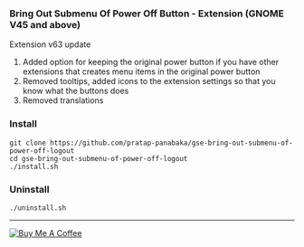 ### Bring Out Submenu Of Power Off Button - Extension (GNOME V45 and above)

Extension v63 update
1. Added option for keeping the original power button if you have other extensions that creates menu items in the original power button
2. Removed tooltips, added icons to the extension settings so that you know what the buttons does
3. Removed translations

### Install
```
git clone https://github.com/pratap-panabaka/gse-bring-out-submenu-of-power-off-logout
cd gse-bring-out-submenu-of-power-off-logout
./install.sh
```

### Uninstall
```
./uninstall.sh
```

<hr/>

[![Buy Me A Coffee](https://img.buymeacoffee.com/button-api/?text=Buy%20me%20a%20coffee&emoji=☕&slug=pratap.panabaka&button_colour=FFDD00&font_colour=000000&font_family=Lato&outline_colour=000000&coffee_colour=ffffff)](https://www.buymeacoffee.com/pratap.panabaka)


